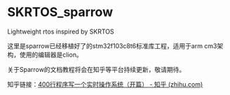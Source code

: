 # SKRTOS_sparrow
Lightweight rtos inspired by SKRTOS



这里是sparrow已经移植好了的stm32f103c8t6标准库工程，适用于arm cm3架构，使用的编辑器是clion。

关于Sparrow的文档教程将会在知乎等平台持续更新，敬请期待。

知乎链接：[400行程序写一个实时操作系统（开篇） - 知乎 (zhihu.com)](https://zhuanlan.zhihu.com/p/963319443)
